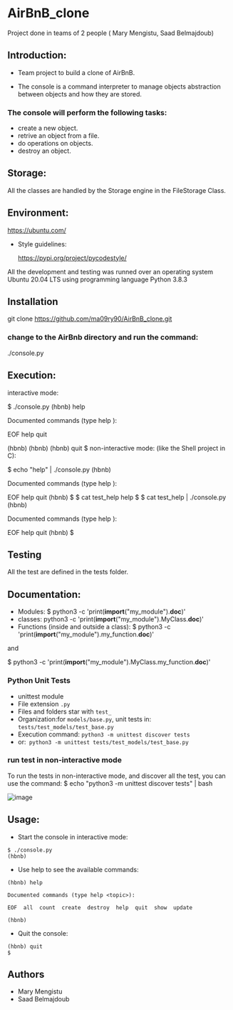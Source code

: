 # AirBnB_clone
Project done in teams of 2 people ( Mary Mengistu, Saad Belmajdoub)

## Introduction:

* Team project to build a clone of AirBnB.

* The console is a command interpreter to manage objects abstraction between objects and how they are stored.

### The console will perform the following tasks:

* create a new object.
* retrive an object from a file.
* do operations on objects.
* destroy an object.

## Storage:

All the classes are handled by the Storage engine in the FileStorage Class.

## Environment:

https://ubuntu.com/ 

* Style guidelines:
     
     https://pypi.org/project/pycodestyle/

All the development and testing was runned over an operating system Ubuntu 20.04 LTS using programming language Python 3.8.3

## Installation
 
 git clone https://github.com/ma09ry90/AirBnB_clone.git

### change to the AirBnb directory and run the command: 

./console.py

## Execution:

  interactive mode:

  $ ./console.py
(hbnb) help

Documented commands (type help <topic>):

EOF  help  quit

(hbnb)
(hbnb)
(hbnb) quit
$
non-interactive mode: (like the Shell project in C):

$ echo "help" | ./console.py
(hbnb)

Documented commands (type help <topic>):

EOF  help  quit
(hbnb) 
$
$ cat test_help
help
$
$ cat test_help | ./console.py
(hbnb)

Documented commands (type help <topic>):

EOF  help  quit
(hbnb) 
$

## Testing

All the test are defined in the tests folder.

## Documentation:

 * Modules:
$ python3 -c 'print(__import__("my_module").__doc__)'
 * classes:
python3 -c 'print(__import__("my_module").MyClass.__doc__)'
 * Functions (inside and outside a class):
$ python3 -c 'print(__import__("my_module").my_function.__doc__)'

 and

$ python3 -c 'print(__import__("my_module").MyClass.my_function.__doc__)'

### Python Unit Tests

* unittest module
* File extension `.py`
* Files and folders star with `test_`
* Organization:for `models/base.py`, unit tests in: `tests/test_models/test_base.py`
* Execution command: `python3 -m unittest discover tests`
* or:` python3 -m unittest tests/test_models/test_base.py`

### run test in non-interactive mode

To run the tests in non-interactive mode, and discover all the test, you can use the command:
 $ echo "python3 -m unittest discover tests" | bash

 ![image](https://github.com/ma09ry90/AirBnB_clone/assets/118520635/dc753dde-074d-4d0e-8fb9-59661ef8a53f)

## Usage:

 * Start the console in interactive mode:
 ```
$ ./console.py
(hbnb)
```
* Use help to see the available commands:
``` 
(hbnb) help

Documented commands (type help <topic>):

EOF  all  count  create  destroy  help  quit  show  update

(hbnb)
```
* Quit the console:
```
(hbnb) quit
$
```
## Authors

  * Mary Mengistu 
  * Saad Belmajdoub
